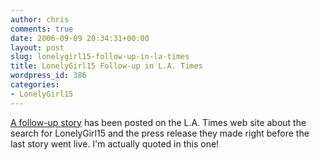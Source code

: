 ```yaml
---
author: chris
comments: true
date: 2006-09-09 20:34:31+00:00
layout: post
slug: lonelygirl15-follow-up-in-la-times
title: LonelyGirl15 Follow-up in L.A. Times
wordpress_id: 386
categories:
- LonelyGirl15
---
```


[A follow-up story](http://www.latimes.com/entertainment/news/la-et-lonelygirl9sep09,0,5768755.story?coll=la-home-entertainment) has been posted on the L.A. Times web site about the search for LonelyGirl15 and the press release they made right before the last story went live. I'm actually quoted in this one!




